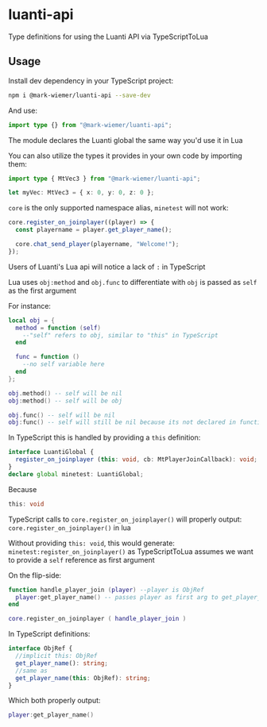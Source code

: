 # luanti-api

Type definitions for using the Luanti API via TypeScriptToLua

## Usage

Install dev dependency in your TypeScript project:

```sh
npm i @mark-wiemer/luanti-api --save-dev
```

And use:

```ts
import type {} from "@mark-wiemer/luanti-api";
```

The module declares the Luanti global the same way you'd use it in Lua

You can also utilize the types it provides in your own code by importing them:

```ts
import type { MtVec3 } from "@mark-wiemer/luanti-api";

let myVec: MtVec3 = { x: 0, y: 0, z: 0 };
```

`core` is the only supported namespace alias, `minetest` will not work:

```ts
core.register_on_joinplayer((player) => {
  const playername = player.get_player_name();

  core.chat_send_player(playername, "Welcome!");
});
```

Users of Luanti's Lua api will notice a lack of `:` in TypeScript

Lua uses `obj:method` and `obj.func` to differentiate with `obj` is passed as `self` as the first argument

For instance:

```lua
local obj = {
  method = function (self)
    --"self" refers to obj, similar to "this" in TypeScript
  end

  func = function ()
    --no self variable here
  end
};

obj.method() -- self will be nil
obj:method() -- self will be obj

obj.func() -- self will be nil
obj:func() -- self will still be nil because its not declared in function args
```

In TypeScript this is handled by providing a `this` definition:

```ts
interface LuantiGlobal {
  register_on_joinplayer (this: void, cb: MtPlayerJoinCallback): void;
}
declare global minetest: LuantiGlobal;
```

Because

```ts
this: void
```

TypeScript calls to `core.register_on_joinplayer()` will properly output:
`core.register_on_joinplayer()` in lua

Without providing `this: void`, this would generate:
`minetest:register_on_joinplayer()` as TypeScriptToLua assumes we want to provide a `self` reference as first argument

On the flip-side:

```lua
function handle_player_join (player) --player is ObjRef
  player:get_player_name() -- passes player as first arg to get_player_name code
end

core.register_on_joinplayer ( handle_player_join )
```

In TypeScript definitions:

```ts
interface ObjRef {
  //implicit this: ObjRef
  get_player_name(): string;
  //same as
  get_player_name(this: ObjRef): string;
}
```

Which both properly output:

```lua
player:get_player_name()
```
